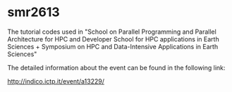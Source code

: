smr2613
=======

The tutorial codes used in "School on Parallel Programming and Parallel Architecture for HPC and Developer School for HPC applications in Earth Sciences + Symposium on HPC and Data-Intensive Applications in Earth Sciences"

The detailed information about the event can be found in the following link:

http://indico.ictp.it/event/a13229/
